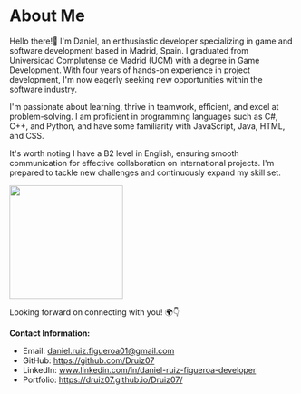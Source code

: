 # About Me

Hello there!🎉  I'm Daniel, an enthusiastic developer specializing in game and software development based in Madrid, Spain. I graduated from Universidad Complutense de Madrid (UCM) with a degree in Game Development. With four years of hands-on experience in project development, I'm now eagerly seeking new opportunities within the software industry.

I'm passionate about learning, thrive in teamwork, efficient, and excel at problem-solving. I am proficient in programming languages such as C#, C++, and Python, and have some familiarity with JavaScript, Java, HTML, and CSS.

It's worth noting I have a B2 level in English, ensuring smooth communication for effective collaboration on international projects. I'm prepared to tackle new challenges and continuously expand my skill set.

<img src="https://media3.giphy.com/media/v1.Y2lkPTc5MGI3NjExeDlkN285bGNpaHZwaXl2cnI1am4ybm9haHprY29mc3RtbTVsODZpayZlcD12MV9pbnRlcm5hbF9naWZfYnlfaWQmY3Q9Zw/HN4JACm508pPtI17ZY/giphy.gif" width="200" />




Looking forward on connecting with you! 🌍👇

**Contact Information:**
- Email: daniel.ruiz.figueroa01@gmail.com
- GitHub: https://github.com/Druiz07
- LinkedIn: www.linkedin.com/in/daniel-ruiz-figueroa-developer
- Portfolio: https://druiz07.github.io/Druiz07/
